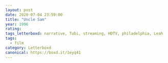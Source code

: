 ```yaml
---
layout: post 
date: 2020-07-04 23:59:00
title: "Uncle Sam"
year: 1996
rating: 
tags_letterboxd: narrative, Tubi, streaming, HDTV, philadelphia, Leah
tags:
  - film
category: Letterboxd
canonical: https://boxd.it/1eyq41
---
```

